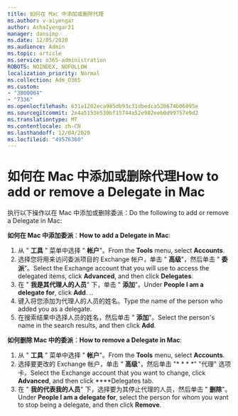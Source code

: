 ```yaml
---
title: 如何在 Mac 中添加或删除代理
ms.author: v-aiyengar
author: AshaIyengar21
manager: dansimp
ms.date: 12/05/2020
ms.audience: Admin
ms.topic: article
ms.service: o365-administration
ROBOTS: NOINDEX, NOFOLLOW
localization_priority: Normal
ms.collection: Adm_O365
ms.custom:
- "3800004"
- "7336"
ms.openlocfilehash: 631a1202eca985db93c31dbedca520674b06095e
ms.sourcegitcommit: 2e4a5153e530bf15744a52e982eeb0d99757e9d2
ms.translationtype: MT
ms.contentlocale: zh-CN
ms.lasthandoff: 12/04/2020
ms.locfileid: "49576360"
---
```

# <a name="how-to-add-or-remove-a-delegate-in-mac"></a><span data-ttu-id="98698-102">如何在 Mac 中添加或删除代理</span><span class="sxs-lookup"><span data-stu-id="98698-102">How to add or remove a Delegate in Mac</span></span>

<span data-ttu-id="98698-103">执行以下操作以在 Mac 中添加或删除委派：</span><span class="sxs-lookup"><span data-stu-id="98698-103">Do the following to add or remove a Delegate in Mac:</span></span>

<span data-ttu-id="98698-104">**如何在 Mac 中添加委派**：</span><span class="sxs-lookup"><span data-stu-id="98698-104">**How to add a Delegate in Mac**:</span></span>

1. <span data-ttu-id="98698-105">从 " **工具** " 菜单中选择 " **帐户**"。</span><span class="sxs-lookup"><span data-stu-id="98698-105">From the **Tools** menu, select **Accounts**.</span></span>
1. <span data-ttu-id="98698-106">选择您将用来访问委派项目的 Exchange 帐户，单击 " **高级**"，然后单击 " **委派**"。</span><span class="sxs-lookup"><span data-stu-id="98698-106">Select the Exchange account that you will use to access the delegated items, click **Advanced**, and then click **Delegates**.</span></span>
1. <span data-ttu-id="98698-107">在 " **我是其代理人的人员**" 下，单击 " **添加**"。</span><span class="sxs-lookup"><span data-stu-id="98698-107">Under **People I am a delegate for**, click **Add**.</span></span> <span data-ttu-id="98698-108">.</span><span class="sxs-lookup"><span data-stu-id="98698-108">.</span></span>
1. <span data-ttu-id="98698-109">键入将您添加为代理人的人员的姓名。</span><span class="sxs-lookup"><span data-stu-id="98698-109">Type the name of the person who added you as a delegate.</span></span>
1. <span data-ttu-id="98698-110">在搜索结果中选择人员的姓名，然后单击 " **添加**"。</span><span class="sxs-lookup"><span data-stu-id="98698-110">Select the person's name in the search results, and then click **Add**.</span></span>
 
<span data-ttu-id="98698-111">**如何删除 Mac 中的委派**：</span><span class="sxs-lookup"><span data-stu-id="98698-111">**How to remove a Delegate in Mac**:</span></span>

1. <span data-ttu-id="98698-112">从 " **工具** " 菜单中选择 " **帐户**"。</span><span class="sxs-lookup"><span data-stu-id="98698-112">From the **Tools** menu, select **Accounts**.</span></span>
1. <span data-ttu-id="98698-113">选择要更改的 Exchange 帐户，单击 " **高级**"，然后单击 "\* \* \* \*" "代理" 选项卡。</span><span class="sxs-lookup"><span data-stu-id="98698-113">Select the Exchange account that you want to change, click **Advanced**, and then click \*\*\*\*Delegates tab.</span></span>
1. <span data-ttu-id="98698-114">在 " **我的代表我的人员**" 下，选择要为其停止代理的人员，然后单击 " **删除**"。</span><span class="sxs-lookup"><span data-stu-id="98698-114">Under **People I am a delegate for**, select the person for whom you want to stop being a delegate, and then click **Remove**.</span></span>
